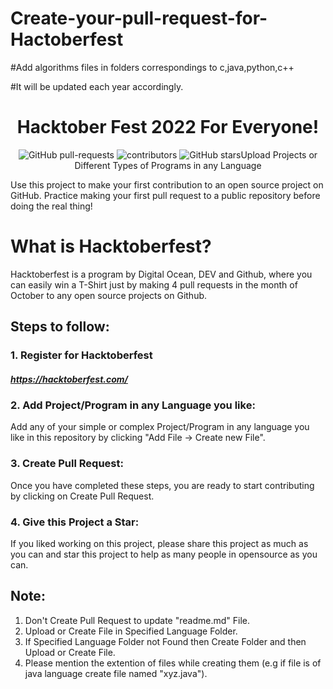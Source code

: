 # Create-your-pull-request-for-Hactoberfest

#Add algorithms files in folders correspondings to c,java,python,c++

#It will be updated each year accordingly.

# <center> Hacktober Fest 2022 For Everyone! </center>

<p align="center">
   <img alt="GitHub pull-requests" src="https://img.shields.io/github/issues-pr/GyanPrakashSinghIIITG/Create-your-pull-request-for-Hactoberfest>
   <img alt="GitHub forks" src="https://img.shields.io/github/forks/GyanPrakashSinghIIITG/Create-your-pull-request-for-Hactoberfest">
   <img alt="contributors" src="https://img.shields.io/github/contributors/GyanPrakashSinghIIITG/Create-your-pull-request-for-Hactoberfest">
   <img alt="GitHub stars" src="https://img.shields.io/github/stars/GyanPrakashSinghIIITG/Create-your-pull-request-for-Hactoberfest
</p>

# Upload Projects or Different Types of Programs in any Language

Use this project to make your first contribution to an open source project on GitHub. Practice making your first pull request to a public repository before doing the real thing!

# What is Hacktoberfest?

Hacktoberfest is a program by Digital Ocean, DEV and Github, where you can easily win a T-Shirt just by making 4 pull requests in the month of October to any open source projects on Github.

## Steps to follow:

### 1. Register for Hacktoberfest

##### https://hacktoberfest.com/

### 2. Add Project/Program in any Language you like:

Add any of your simple or complex Project/Program in any language you like in this repository by clicking "Add File -> Create new File".

### 3. Create Pull Request:

Once you have completed these steps, you are ready to start contributing by clicking on Create Pull Request.

### 4. Give this Project a Star:

If you liked working on this project, please share this project as much as you can and star this project to help as many people in opensource as you can.


## Note:

1. Don't Create Pull Request to update "readme.md" File.
2. Upload or Create File in Specified Language Folder.
3. If Specified Language Folder not Found then Create Folder and then Upload or Create File.
4. Please mention the extention of files while creating them (e.g if file is of java language create file named "xyz.java").


